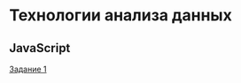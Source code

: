 # Технологии анализа данныx
## JavaScript
[Задание 1](https://github.com/philippsemenov/-Data-analysis-technologies/blob/main/js1.md)

